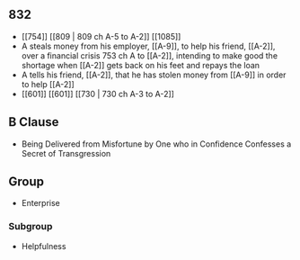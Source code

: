## 832
- [[754]] [[809 | 809 ch A-5 to A-2]] [[1085]] 
- A steals money from his employer, [[A-9]], to help his friend, [[A-2]], over a financial crisis 753 ch A to [[A-2]], intending to make good the shortage when [[A-2]] gets back on his feet and repays the loan
- A tells his friend, [[A-2]], that he has stolen money from [[A-9]] in order to help [[A-2]]
- [[601]] [[601]] [[730 | 730 ch A-3 to A-2]] 

## B Clause
- Being Delivered from Misfortune by One who in Confidence Confesses a Secret of Transgression

## Group
- Enterprise

### Subgroup
- Helpfulness


